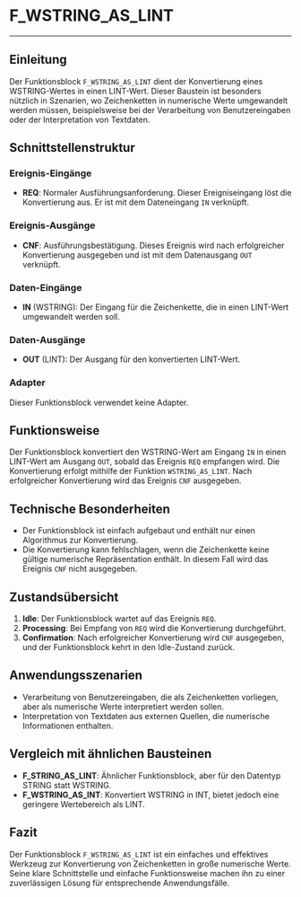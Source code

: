 # F_WSTRING_AS_LINT

* * * * * * * * * *
## Einleitung
Der Funktionsblock `F_WSTRING_AS_LINT` dient der Konvertierung eines WSTRING-Wertes in einen LINT-Wert. Dieser Baustein ist besonders nützlich in Szenarien, wo Zeichenketten in numerische Werte umgewandelt werden müssen, beispielsweise bei der Verarbeitung von Benutzereingaben oder der Interpretation von Textdaten.

## Schnittstellenstruktur
### **Ereignis-Eingänge**
- **REQ**: Normaler Ausführungsanforderung. Dieser Ereigniseingang löst die Konvertierung aus. Er ist mit dem Dateneingang `IN` verknüpft.

### **Ereignis-Ausgänge**
- **CNF**: Ausführungsbestätigung. Dieses Ereignis wird nach erfolgreicher Konvertierung ausgegeben und ist mit dem Datenausgang `OUT` verknüpft.

### **Daten-Eingänge**
- **IN** (WSTRING): Der Eingang für die Zeichenkette, die in einen LINT-Wert umgewandelt werden soll.

### **Daten-Ausgänge**
- **OUT** (LINT): Der Ausgang für den konvertierten LINT-Wert.

### **Adapter**
Dieser Funktionsblock verwendet keine Adapter.

## Funktionsweise
Der Funktionsblock konvertiert den WSTRING-Wert am Eingang `IN` in einen LINT-Wert am Ausgang `OUT`, sobald das Ereignis `REQ` empfangen wird. Die Konvertierung erfolgt mithilfe der Funktion `WSTRING_AS_LINT`. Nach erfolgreicher Konvertierung wird das Ereignis `CNF` ausgegeben.

## Technische Besonderheiten
- Der Funktionsblock ist einfach aufgebaut und enthält nur einen Algorithmus zur Konvertierung.
- Die Konvertierung kann fehlschlagen, wenn die Zeichenkette keine gültige numerische Repräsentation enthält. In diesem Fall wird das Ereignis `CNF` nicht ausgegeben.

## Zustandsübersicht
1. **Idle**: Der Funktionsblock wartet auf das Ereignis `REQ`.
2. **Processing**: Bei Empfang von `REQ` wird die Konvertierung durchgeführt.
3. **Confirmation**: Nach erfolgreicher Konvertierung wird `CNF` ausgegeben, und der Funktionsblock kehrt in den Idle-Zustand zurück.

## Anwendungsszenarien
- Verarbeitung von Benutzereingaben, die als Zeichenketten vorliegen, aber als numerische Werte interpretiert werden sollen.
- Interpretation von Textdaten aus externen Quellen, die numerische Informationen enthalten.

## Vergleich mit ähnlichen Bausteinen
- **F_STRING_AS_LINT**: Ähnlicher Funktionsblock, aber für den Datentyp STRING statt WSTRING.
- **F_WSTRING_AS_INT**: Konvertiert WSTRING in INT, bietet jedoch eine geringere Wertebereich als LINT.

## Fazit
Der Funktionsblock `F_WSTRING_AS_LINT` ist ein einfaches und effektives Werkzeug zur Konvertierung von Zeichenketten in große numerische Werte. Seine klare Schnittstelle und einfache Funktionsweise machen ihn zu einer zuverlässigen Lösung für entsprechende Anwendungsfälle.